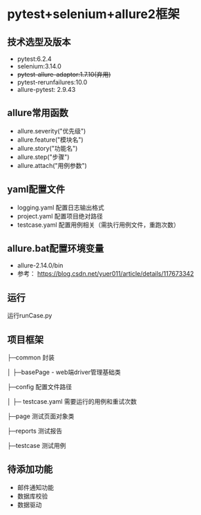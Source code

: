 # pytest+selenium+allure2框架

## 技术选型及版本
- pytest:6.2.4
- selenium:3.14.0
- ~~pytest-allure-adaptor:1.7.10(弃用)~~
- pytest-rerunfailures:10.0
- allure-pytest: 2.9.43

## allure常用函数

- allure.severity("优先级")
- allure.feature("模块名")
- allure.story("功能名")
- allure.step("步骤")
- allure.attach("用例参数")

## yaml配置文件
- logging.yaml  配置日志输出格式
- project.yaml  配置项目绝对路径
- testcase.yaml 配置用例相关（需执行用例文件，重跑次数）

## allure.bat配置环境变量
- allure-2.14.0/bin
- 参考： https://blog.csdn.net/yuer011/article/details/117673342

## 运行
运行runCase.py

## 项目框架
├─common 封装

│  ├─basePage - web端driver管理基础类

├─config 配置文件路径

│ ├─ testcase.yaml 需要运行的用例和重试次数

├─page 测试页面对象类

├─reports 测试报告

├─testcase 测试用例


## 待添加功能
- 邮件通知功能
- 数据库校验
- 数据驱动
